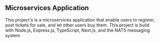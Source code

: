 ## Microservices Application

This project's is a microservices application that enable users to register, post tickets for sale, and let other users buy them. This project is build with Node.js, Express.js, TypeScript, Next.js, and the NATS messaging system.